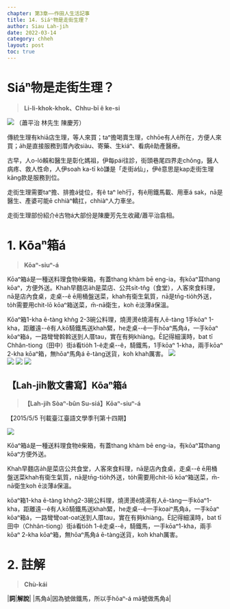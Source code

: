 ```yaml
---
chapter: 第3章——作田人生活記事
title: 14. Siáⁿ物是走街生理？
author: Siau Lah-jih
date: 2022-03-14
category: chheh
layout: post
toc: true
---
```


# Siáⁿ物是走街生理？
> **Li-li-khok-khok、Chhu-bī ê ke-si**

![](../too5/08/17-1-0陳慶芳.jpg)
（蕭平治 林先生 陳慶芳）

傳統生理有khiā店生理，等人來買；taⁿ擔喝賣生理，chhōe有人ê所在，方便人來買；a̍h是直接服務到厝內收siàu、寄藥、生kiáⁿ、看病ê助產醫療。

古早，人o-ló賴和醫生是彰化媽祖，伊每pái往診，街頭巷尾四界走chông，醫人病疼、救人性命，人伊soah ka-tī kò͘謙是「走街á仙」，伊ê意思是kap走街生理kāng款是服務到位。

走街生理需要taⁿ擔、排擔á徙位，有ê taⁿ leh行，有ê用鐵馬載、用車á sak，nā是醫生、產婆可能ē chhiàⁿ轎扛，chhiàⁿ人力車坐。

走街生理部份紹介ê古物á大部份是陳慶芳先生收藏/蕭平治翕相。

# 1. Kōaⁿ箱á
> **Kōaⁿ-siuⁿ-á**

Kōaⁿ箱á是一種送料理食物ê柴箱，有蓋thang khàm bē eng-ia，有kōaⁿ耳thang kōaⁿ，方便外送。Khah早麵店a̍h是菜店、公共si̍t-tn̂g（食堂），人客來食料理，nā是店內食桌，走桌--ê ē用桶盤送菜，khah有衛生氣質，nā是tn̄g-tio̍h外送，to̍h需要用chit-lō kōaⁿ箱送菜，m̄-nā衛生，koh ē淡薄á保溫。

Kōaⁿ箱1-kha ē-tàng khǹg 2-3碗公料理，燒燙燙ê燒湯有人ē-tàng 1手kōaⁿ 1-kha，距離遠--ê有人kō͘騎鐵馬送khah緊，he走桌--ê一手hōaⁿ馬角á，一手kōaⁿ kōaⁿ箱á，一路彎彎斡斡送到人厝tau，實在有夠khiàng。Ē記得細漢時，bat tī Chhân-tiong（田中）街á看tio̍h 1-ê走桌--ê，騎鐵馬，1手kōaⁿ 1-kha，兩手kōaⁿ 2-kha kōaⁿ箱，無hōaⁿ馬角á ē-tàng送貨，koh khah厲害。
![](../too5/08/17-1-1.jpg)  
![](../too5/08/17-1-2.jpg)
![](../too5/08/17-1-3.jpg)
![](../too5/08/17-1-4.jpg)

## 【Lah-jih散文書寫】Kōaⁿ箱á
> **【Lah-jih Sòaⁿ-bûn Su-siá】Kōaⁿ-siuⁿ-á**

【2015/5/5 刊載臺江臺語文學季刊第十四期】

![](../too5/08/17-39-1.jpg)

Kōaⁿ箱á是一種送料理食物ê柴箱，有蓋thang khàm bē eng-ia，有kōaⁿ耳thang kōaⁿ方便外送。

Khah早麵店a̍h是菜店公共食堂，人客來食料理，nā是店內食桌，走桌--ê ē用桶盤送菜khah有衛生氣質，nā是tn̄g-tio̍h外送，to̍h需要用chit-lō kōaⁿ箱送菜，m̄-nā衛生koh ē淡薄á保溫。

kōaⁿ箱1-kha ē-tàng khǹg2-3碗公料理，燒燙燙ê燒湯有人ē-tàng一手kōaⁿ1-kha，距離遠--ê有人kō͘騎鐵馬送khah緊，he走桌--ê一手koaiⁿ馬角á，一手kōaⁿ kōaⁿ箱á，一路彎彎oat-oat送到人厝tau，實在有夠khiàng。Ē記得細漢時，bat tī田中（Chhân-tiong）街á看tio̍h 1-ê走桌--ê，騎鐵馬，一手kōaⁿ1-kha，兩手kōaⁿ 2-kha kōaⁿ箱，無hōaⁿ馬角á ē-tàng送貨，koh khah厲害。

# 2. 註解
> **Chù-kái**

|**詞**|**解說**|
|馬角á|因為號做鐵馬，所以手hōaⁿ-á mā號做馬角á|